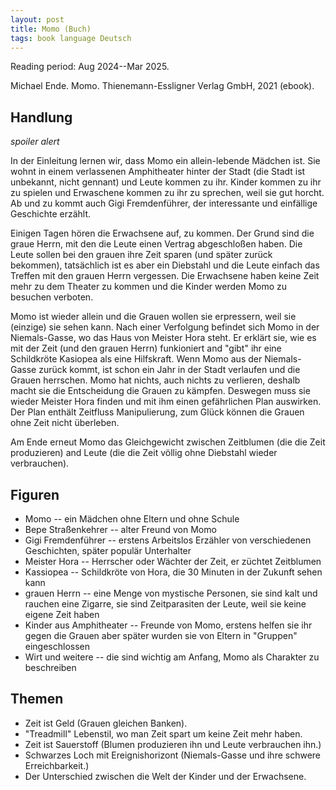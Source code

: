 ```yaml
---
layout: post
title: Momo (Buch)
tags: book language Deutsch
---
```


Reading period: Aug 2024--Mar 2025.

Michael Ende. Momo. Thienemann-Essligner Verlag GmbH, 2021 (ebook).


## Handlung

*spoiler alert*

In der Einleitung lernen wir, dass Momo ein allein-lebende Mädchen ist.
Sie wohnt in einem verlassenen Amphitheater hinter der Stadt (die Stadt ist unbekannt, nicht gennant) und Leute kommen zu ihr.
Kinder kommen zu ihr zu spielen und Erwaschene kommen zu ihr zu sprechen, weil sie gut horcht.
Ab und zu kommt auch Gigi Fremdenführer, der interessante und einfällige Geschichte erzählt.

Einigen Tagen hören die Erwachsene auf, zu kommen.
Der Grund sind die graue Herrn, mit den die Leute einen Vertrag abgeschloßen haben.
Die Leute sollen bei den grauen ihre Zeit sparen (und später zurück bekommen),
tatsächlich ist es aber ein Diebstahl und die Leute einfach das Treffen mit
den grauen Herrn vergessen.
Die Erwachsene haben keine Zeit mehr zu dem Theater zu kommen und die Kinder
werden Momo zu besuchen verboten.

Momo ist wieder allein und die Grauen wollen sie erpressern, weil sie (einzige)
sie sehen kann.
Nach einer Verfolgung befindet sich Momo in der Niemals-Gasse, wo das Haus von
Meister Hora steht.
Er erklärt sie, wie es mit der Zeit (und den grauen Herrn) funkioniert and
"gibt" ihr eine Schildkröte Kasiopea als eine Hilfskraft.
Wenn Momo aus der Niemals-Gasse zurück kommt, ist schon ein Jahr in der Stadt
verlaufen und die Grauen herrschen.
Momo hat nichts, auch nichts zu verlieren, deshalb macht sie die Entscheidung
die Grauen zu kämpfen.
Deswegen muss sie wieder Meister Hora finden und mit ihm einen gefährlichen Plan auswirken.
Der Plan enthält Zeitfluss Manipulierung, zum Glück können die Grauen ohne Zeit
nicht überleben.

Am Ende erneut Momo das Gleichgewicht zwischen Zeitblumen (die die Zeit
produzieren) and Leute (die die Zeit völlig ohne Diebstahl wieder verbrauchen).


## Figuren

  * Momo -- ein Mädchen ohne Eltern und ohne Schule
  * Bepe Straßenkehrer -- alter Freund von Momo
  * Gigi Fremdenführer -- erstens Arbeitslos Erzähler von verschiedenen
    Geschichten, später populär Unterhalter
  * Meister Hora -- Herrscher oder Wächter der Zeit, er züchtet Zeitblumen
  * Kassiopea -- Schildkröte von Hora, die 30 Minuten in der Zukunft sehen kann
  * grauen Herrn -- eine Menge von mystische Personen, sie sind kalt und
    rauchen eine Zigarre, sie sind Zeitparasiten der Leute, weil sie keine
    eigene Zeit haben
  * Kinder aus Amphitheater -- Freunde von Momo, erstens helfen sie ihr gegen
    die Grauen aber später wurden sie von Eltern in "Gruppen" eingeschlossen
  * Wirt und weitere -- die sind wichtig am Anfang, Momo als Charakter zu
    beschreiben

## Themen

  * Zeit ist Geld (Grauen gleichen Banken).
  * "Treadmill" Lebenstil, wo man Zeit spart um keine Zeit mehr haben.
  * Zeit ist Sauerstoff (Blumen produzieren ihn und Leute verbrauchen ihn.)
  * Schwarzes Loch mit Ereignishorizont (Niemals-Gasse und ihre schwere Erreichbarkeit.)
  * Der Unterschied zwischen die Welt der Kinder und der Erwachsene.
